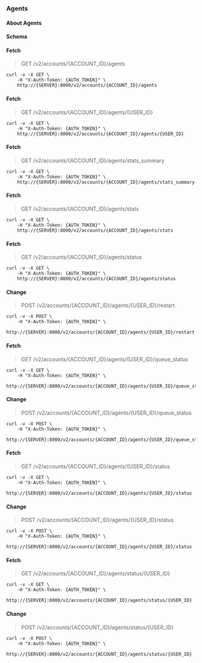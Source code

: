 ### Agents

#### About Agents

#### Schema



#### Fetch

> GET /v2/accounts/{ACCOUNT_ID}/agents

```shell
curl -v -X GET \
    -H "X-Auth-Token: {AUTH_TOKEN}" \
    http://{SERVER}:8000/v2/accounts/{ACCOUNT_ID}/agents
```

#### Fetch

> GET /v2/accounts/{ACCOUNT_ID}/agents/{USER_ID}

```shell
curl -v -X GET \
    -H "X-Auth-Token: {AUTH_TOKEN}" \
    http://{SERVER}:8000/v2/accounts/{ACCOUNT_ID}/agents/{USER_ID}
```

#### Fetch

> GET /v2/accounts/{ACCOUNT_ID}/agents/stats_summary

```shell
curl -v -X GET \
    -H "X-Auth-Token: {AUTH_TOKEN}" \
    http://{SERVER}:8000/v2/accounts/{ACCOUNT_ID}/agents/stats_summary
```

#### Fetch

> GET /v2/accounts/{ACCOUNT_ID}/agents/stats

```shell
curl -v -X GET \
    -H "X-Auth-Token: {AUTH_TOKEN}" \
    http://{SERVER}:8000/v2/accounts/{ACCOUNT_ID}/agents/stats
```

#### Fetch

> GET /v2/accounts/{ACCOUNT_ID}/agents/status

```shell
curl -v -X GET \
    -H "X-Auth-Token: {AUTH_TOKEN}" \
    http://{SERVER}:8000/v2/accounts/{ACCOUNT_ID}/agents/status
```

#### Change

> POST /v2/accounts/{ACCOUNT_ID}/agents/{USER_ID}/restart

```shell
curl -v -X POST \
    -H "X-Auth-Token: {AUTH_TOKEN}" \
    http://{SERVER}:8000/v2/accounts/{ACCOUNT_ID}/agents/{USER_ID}/restart
```

#### Fetch

> GET /v2/accounts/{ACCOUNT_ID}/agents/{USER_ID}/queue_status

```shell
curl -v -X GET \
    -H "X-Auth-Token: {AUTH_TOKEN}" \
    http://{SERVER}:8000/v2/accounts/{ACCOUNT_ID}/agents/{USER_ID}/queue_status
```

#### Change

> POST /v2/accounts/{ACCOUNT_ID}/agents/{USER_ID}/queue_status

```shell
curl -v -X POST \
    -H "X-Auth-Token: {AUTH_TOKEN}" \
    http://{SERVER}:8000/v2/accounts/{ACCOUNT_ID}/agents/{USER_ID}/queue_status
```

#### Fetch

> GET /v2/accounts/{ACCOUNT_ID}/agents/{USER_ID}/status

```shell
curl -v -X GET \
    -H "X-Auth-Token: {AUTH_TOKEN}" \
    http://{SERVER}:8000/v2/accounts/{ACCOUNT_ID}/agents/{USER_ID}/status
```

#### Change

> POST /v2/accounts/{ACCOUNT_ID}/agents/{USER_ID}/status

```shell
curl -v -X POST \
    -H "X-Auth-Token: {AUTH_TOKEN}" \
    http://{SERVER}:8000/v2/accounts/{ACCOUNT_ID}/agents/{USER_ID}/status
```

#### Fetch

> GET /v2/accounts/{ACCOUNT_ID}/agents/status/{USER_ID}

```shell
curl -v -X GET \
    -H "X-Auth-Token: {AUTH_TOKEN}" \
    http://{SERVER}:8000/v2/accounts/{ACCOUNT_ID}/agents/status/{USER_ID}
```

#### Change

> POST /v2/accounts/{ACCOUNT_ID}/agents/status/{USER_ID}

```shell
curl -v -X POST \
    -H "X-Auth-Token: {AUTH_TOKEN}" \
    http://{SERVER}:8000/v2/accounts/{ACCOUNT_ID}/agents/status/{USER_ID}
```

